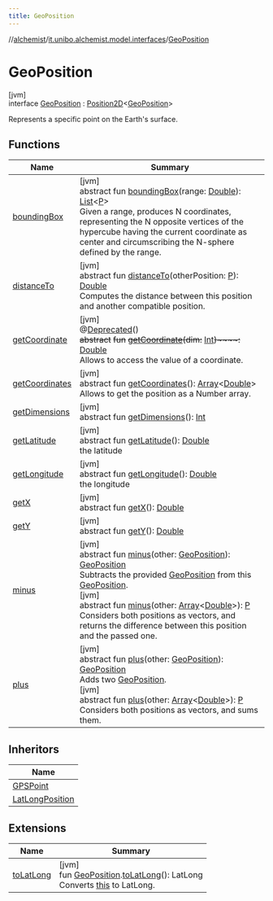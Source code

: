 ```yaml
---
title: GeoPosition
---
```

//[alchemist](../../../index.html)/[it.unibo.alchemist.model.interfaces](../index.html)/[GeoPosition](index.html)



# GeoPosition



[jvm]\
interface [GeoPosition](index.html) : [Position2D](../-position2-d/index.html)<[GeoPosition](index.html)> 

Represents a specific point on the Earth's surface.



## Functions


| Name | Summary |
|---|---|
| [boundingBox](../-g-p-s-point/index.html#-1470108373%2FFunctions%2F-134779887) | [jvm]<br>abstract fun [boundingBox](../-g-p-s-point/index.html#-1470108373%2FFunctions%2F-134779887)(range: [Double](https://kotlinlang.org/api/latest/jvm/stdlib/kotlin/-double/index.html)): [List](https://docs.oracle.com/javase/8/docs/api/java/util/List.html)<[P](../../it.unibo.alchemist.boundary.interfaces/-output-monitor/index.html)><br>Given a range, produces N coordinates, representing the N opposite vertices of the hypercube having the current coordinate as center and circumscribing the N-sphere defined by the range. |
| [distanceTo](../-g-p-s-point/index.html#-346428117%2FFunctions%2F-134779887) | [jvm]<br>abstract fun [distanceTo](../-g-p-s-point/index.html#-346428117%2FFunctions%2F-134779887)(otherPosition: [P](../../it.unibo.alchemist.boundary.interfaces/-output-monitor/index.html)): [Double](https://kotlinlang.org/api/latest/jvm/stdlib/kotlin/-double/index.html)<br>Computes the distance between this position and another compatible position. |
| [getCoordinate](get-coordinate.html) | [jvm]<br>@[Deprecated](https://docs.oracle.com/javase/8/docs/api/java/lang/Deprecated.html)()<br>~~abstract~~ ~~fun~~ [~~getCoordinate~~](get-coordinate.html)~~(~~~~dim~~~~:~~ [Int](https://kotlinlang.org/api/latest/jvm/stdlib/kotlin/-int/index.html)~~)~~~~:~~ [Double](https://kotlinlang.org/api/latest/jvm/stdlib/kotlin/-double/index.html)<br>Allows to access the value of a coordinate. |
| [getCoordinates](../-g-p-s-point/index.html#1594970258%2FFunctions%2F-134779887) | [jvm]<br>abstract fun [getCoordinates](../-g-p-s-point/index.html#1594970258%2FFunctions%2F-134779887)(): [Array](https://kotlinlang.org/api/latest/jvm/stdlib/kotlin/-array/index.html)<[Double](https://kotlinlang.org/api/latest/jvm/stdlib/kotlin/-double/index.html)><br>Allows to get the position as a Number array. |
| [getDimensions](../-g-p-s-point/index.html#-269418464%2FFunctions%2F-134779887) | [jvm]<br>abstract fun [getDimensions](../-g-p-s-point/index.html#-269418464%2FFunctions%2F-134779887)(): [Int](https://kotlinlang.org/api/latest/jvm/stdlib/kotlin/-int/index.html) |
| [getLatitude](get-latitude.html) | [jvm]<br>abstract fun [getLatitude](get-latitude.html)(): [Double](https://kotlinlang.org/api/latest/jvm/stdlib/kotlin/-double/index.html)<br>the latitude |
| [getLongitude](get-longitude.html) | [jvm]<br>abstract fun [getLongitude](get-longitude.html)(): [Double](https://kotlinlang.org/api/latest/jvm/stdlib/kotlin/-double/index.html)<br>the longitude |
| [getX](../-g-p-s-point/index.html#-585176761%2FFunctions%2F-134779887) | [jvm]<br>abstract fun [getX](../-g-p-s-point/index.html#-585176761%2FFunctions%2F-134779887)(): [Double](https://kotlinlang.org/api/latest/jvm/stdlib/kotlin/-double/index.html) |
| [getY](../-g-p-s-point/index.html#-554156954%2FFunctions%2F-134779887) | [jvm]<br>abstract fun [getY](../-g-p-s-point/index.html#-554156954%2FFunctions%2F-134779887)(): [Double](https://kotlinlang.org/api/latest/jvm/stdlib/kotlin/-double/index.html) |
| [minus](minus.html) | [jvm]<br>abstract fun [minus](minus.html)(other: [GeoPosition](index.html)): [GeoPosition](index.html)<br>Subtracts the provided [GeoPosition](index.html) from this [GeoPosition](index.html).<br>[jvm]<br>abstract fun [minus](../-g-p-s-point/index.html#1854457792%2FFunctions%2F-134779887)(other: [Array](https://kotlinlang.org/api/latest/jvm/stdlib/kotlin/-array/index.html)<[Double](https://kotlinlang.org/api/latest/jvm/stdlib/kotlin/-double/index.html)>): [P](../../it.unibo.alchemist.boundary.interfaces/-output-monitor/index.html)<br>Considers both positions as vectors, and returns the difference between this position and the passed one. |
| [plus](plus.html) | [jvm]<br>abstract fun [plus](plus.html)(other: [GeoPosition](index.html)): [GeoPosition](index.html)<br>Adds two [GeoPosition](index.html).<br>[jvm]<br>abstract fun [plus](../-g-p-s-point/index.html#-1455048310%2FFunctions%2F-134779887)(other: [Array](https://kotlinlang.org/api/latest/jvm/stdlib/kotlin/-array/index.html)<[Double](https://kotlinlang.org/api/latest/jvm/stdlib/kotlin/-double/index.html)>): [P](../../it.unibo.alchemist.boundary.interfaces/-output-monitor/index.html)<br>Considers both positions as vectors, and sums them. |


## Inheritors


| Name |
|---|
| [GPSPoint](../-g-p-s-point/index.html) |
| [LatLongPosition](../../it.unibo.alchemist.model.implementations.positions/-lat-long-position/index.html) |


## Extensions


| Name | Summary |
|---|---|
| [toLatLong](../../it.unibo.alchemist.wormhole.implementation/to-lat-long.html) | [jvm]<br>fun [GeoPosition](index.html).[toLatLong](../../it.unibo.alchemist.wormhole.implementation/to-lat-long.html)(): LatLong<br>Converts [this](index.html) to LatLong. |

